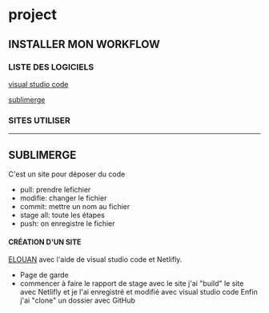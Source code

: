 # project

## INSTALLER MON WORKFLOW

### LISTE DES LOGICIELS

[visual studio code](http://code.visualstudio.com)

[sublimerge](https://www.sublimerge.com)

### SITES UTILISER

----

## SUBLIMERGE

C'est un site pour déposer du code 
- pull: prendre lefichier 
- modifie: changer le fichier 
- commit: mettre un nom au fichier
- stage all: toute les étapes
- push: on enregistre le fichier

#### CRÉATION D'UN SITE 

[ELOUAN](https://elouan-stage-report.netlify.app) 
avec l'aide de visual studio code et Netlifly.
- Page de garde
- commencer à faire le rapport de stage avec le site
j'ai "build" le site avec Netlifly et je l'ai enregistré et modifié avec visual studio code
Enfin j'ai "clone" un dossier avec GitHub






